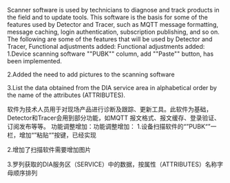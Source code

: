 Scanner software is used by technicians to diagnose and track products in the field and to update tools. 
This software is the basis for some of the features used by Detector and Tracer, such as MQTT message formatting, 
message caching, login authentication, subscription publishing, and so on. The following are some of the features that will be used by Detector and Tracer,
Functional adjustments added: Functional adjustments added:
1.Device scanning software ""PUBK"" column, add ""Paste"" button, has been implemented.

2.Added the need to add pictures to the scanning software

3.List the data obtained from the DIA service area in alphabetical order by the name of the attributes (ATTRIBUTES).

软件为技术人员用于对现场产品进行诊断及跟踪、更新工具。此软件为基础，Detector和Tracer会用到部分功能，如MQTT 报文格式、报文缓存、登录验证、订阅发布等等。
功能调整增加：功能调整增加：
1.设备扫描软件的“”PUBK“”一栏，增加“”粘贴“”按键，已经实现

2.增加了扫描软件需要增加图片

3.罗列获取的DIA服务区（SERVICE）中的数据，按属性（ATTRIBUTES）名称字母顺序排列
